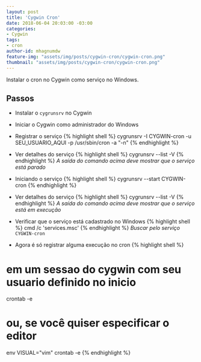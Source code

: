 ```yaml
---
layout: post
title: 'Cygwin Cron'
date: 2018-06-04 20:03:00 -03:00
categories:
- Cygwin
tags:
- cron
author-id: mhagnumdw
feature-img: "assets/img/posts/cygwin-cron/cygwin-cron.png"
thumbnail: "assets/img/posts/cygwin-cron/cygwin-cron.png"
---
```


Instalar o cron no Cygwin como serviço no Windows.

<!--more-->

## Passos

- Instalar o `cygrunsrv` no Cygwin

- Iniciar o Cygwin como administrador do Windows

- Registrar o serviço
{% highlight shell %}
cygrunsrv -I CYGWIN-cron -u SEU_USUARIO_AQUI -p /usr/sbin/cron -a "-n"
{% endhighlight %}

- Ver detalhes do serviço
{% highlight shell %}
cygrunsrv --list -V
{% endhighlight %}
_A saída do comando acima deve mostrar que o serviço está parado_

- Iniciando o serviço
{% highlight shell %}
cygrunsrv --start CYGWIN-cron
{% endhighlight %}

- Ver detalhes do serviço
{% highlight shell %}
cygrunsrv --list -V
{% endhighlight %}
_A saída do comando acima deve mostrar que o serviço está em execução_

- Verificar que o serviço está cadastrado no Windows
{% highlight shell %}
cmd /c 'services.msc'
{% endhighlight %}
_Buscar pelo serviço_ `CYGWIN-cron`

- Agora é só registrar alguma execução no cron
{% highlight shell %}
# em um sessao do cygwin com seu usuario definido no inicio
crontab -e
# ou, se você quiser especificar o editor
env VISUAL="vim" crontab -e
{% endhighlight %}
